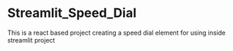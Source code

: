 # Streamlit_Speed_Dial
This is a react based project creating a speed dial element for using inside streamlit project

